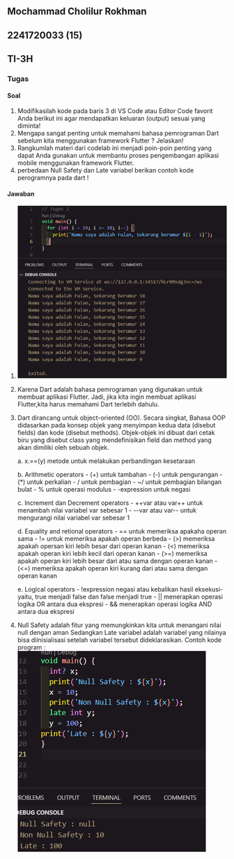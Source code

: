 ## Mochammad Cholilur Rokhman

## 2241720033 (15)

## TI-3H

### Tugas

#### Soal

1. Modifikasilah kode pada baris 3 di VS Code atau Editor Code favorit Anda berikut ini agar mendapatkan keluaran (output) sesuai yang diminta!
2. Mengapa sangat penting untuk memahami bahasa pemrograman Dart sebelum kita menggunakan framework Flutter ? Jelaskan!
3. Rangkumlah materi dari codelab ini menjadi poin-poin penting yang dapat Anda gunakan untuk membantu proses pengembangan aplikasi mobile menggunakan framework Flutter.
4. perbedaan Null Safety dan Late variabel berikan contoh kode perogramnya pada dart !

#### Jawaban

1. ![alt text](image.png)
2. Karena Dart adalah bahasa pemrograman yang digunakan untuk membuat aplikasi Flutter. Jadi, jika kita ingin membuat aplikasi Flutter,kita harus memahami Dart terlebih dahulu.
3. Dart dirancang untuk object-oriented (OO). Secara singkat, Bahasa OOP didasarkan pada konsep objek yang menyimpan kedua data (disebut fields) dan kode (disebut methods). Objek-objek ini dibuat dari cetak biru yang disebut class yang mendefinisikan field dan method yang akan dimiliki oleh sebuah objek.

    a. x.==(y) metode untuk melakukan perbandingan kesetaraan

    b. Arithmetic operators
        - (+) untuk tambahan
        - (-) untuk pengurangan
        - (*) untuk perkalian
        - / untuk pembagian
        - ~/ untuk pembagian bilangan bulat
        - % untuk operasi modulus
        - -expression untuk negasi

    c. Increment dan Decrement operators
        - ++var atau var++ untuk menambah nilai variabel var sebesar 1
        - --var atau var-- untuk mengurangi nilai variabel var sebesar 1

    d. Equality and retional operators
        - == untuk memeriksa apakaha operan sama
        - != untuk memeriksa apakah operan berbeda
        - (>) memeriksa apakah opersan kiri lebih besar dari operan kanan
        - (<) memeriksa apakah operan kiri lebih kecil dari operan kanan
        - (>=) memeriksa apakah operan kiri lebih besar dari atau sama dengan operan kanan
        - (<=) memeriksa apakah operan kiri kurang dari atau sama dengan operan kanan
        
    e. Logical operators
        - !expression negasi atau kebalikan hasil eksekusi-yaitu, true menjadi false dan false menjadi true
        - || menerapkan operasi logika OR antara dua ekspresi
        - && menerapkan operasi logika AND antara dua ekspresi

4. Null Safety adalah fitur yang memungkinkan kita untuk menangani nilai null dengan aman Sedangkan Late variabel adalah variabel yang nilainya bisa diinisialisasi setelah variabel tersebut dideklarasikan.
   Contoh kode program : ![alt text](image-1.png)
